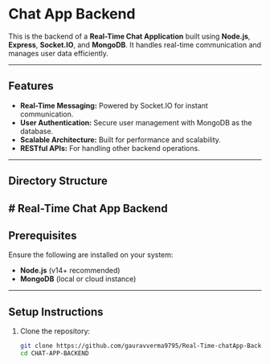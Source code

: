 # Chat App Backend

This is the backend of a **Real-Time Chat Application** built using **Node.js**, **Express**, **Socket.IO**, and **MongoDB**. It handles real-time communication and manages user data efficiently.

---

## Features
- **Real-Time Messaging:** Powered by Socket.IO for instant communication.
- **User Authentication:** Secure user management with MongoDB as the database.
- **Scalable Architecture:** Built for performance and scalability.
- **RESTful APIs:** For handling other backend operations.

---

## Directory Structure

﻿# Real-Time Chat App Backend
---

## Prerequisites

Ensure the following are installed on your system:
- **Node.js** (v14+ recommended)
- **MongoDB** (local or cloud instance)

---

## Setup Instructions

1. Clone the repository:
   ```bash
   git clone https://github.com/gauravverma9795/Real-Time-chatApp-Backend.git
   cd CHAT-APP-BACKEND

